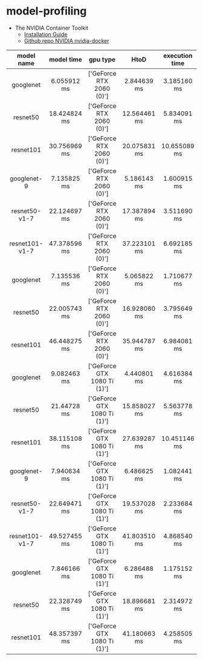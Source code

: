 # model-profiling

* The NVIDIA Container Toolkit 
    * [Installation Guide](https://docs.nvidia.com/datacenter/cloud-native/container-toolkit/install-guide.html#docker)
    * [Github repo NVIDIA nvidia-docker](https://github.com/NVIDIA/nvidia-docker)

|model name|model time|gpu type|HtoD|execution time|DtoD|DtoH|runtime|
|:---:|:---:|:---:|:---:|:---:|:---:|:---:|:---:|
|googlenet|6.055912 ms|['GeForce RTX 2060 (0)']|2.844639 ms|3.185160 ms|0.007648 ms|0.018465 ms|Pytorch|
|resnet50|18.424824 ms|['GeForce RTX 2060 (0)']|12.564461 ms|5.834091 ms|0.007647 ms|0.018625 ms|Pytorch|
|resnet101|30.756969 ms|['GeForce RTX 2060 (0)']|20.075831 ms|10.655089 ms|0.007519 ms|0.018530 ms|Pytorch|
|googlenet-9|7.135825 ms|['GeForce RTX 2060 (0)']|5.186143 ms|1.600915 ms|0.347424 ms|0.001343 ms|TensorRT|
|resnet50-v1-7|22.124697 ms|['GeForce RTX 2060 (0)']|17.387894 ms|3.511690 ms|1.223161 ms|0.001952 ms|TensorRT|
|resnet101-v1-7|47.378596 ms|['GeForce RTX 2060 (0)']|37.223101 ms|6.692185 ms|3.461422 ms|0.001888 ms|TensorRT|
|googlenet|7.135536 ms|['GeForce RTX 2060 (0)']|5.065822 ms|1.710677 ms|0.357725 ms|0.001312 ms|TensorRT|
|resnet50|22.005743 ms|['GeForce RTX 2060 (0)']|16.928080 ms|3.795649 ms|1.280094 ms|0.001920 ms|TensorRT|
|resnet101|46.448275 ms|['GeForce RTX 2060 (0)']|35.944787 ms|6.984081 ms|3.517135 ms|0.002272 ms|TensorRT|
|googlenet|9.082463 ms|['GeForce GTX 1080 Ti (1)']|4.440801 ms|4.616384 ms|0.007360 ms|0.017918 ms|Pytorch|
|resnet50|21.44728 ms|['GeForce GTX 1080 Ti (1)']|15.858027 ms|5.563778 ms|0.007297 ms|0.018178 ms|Pytorch|
|resnet101|38.115108 ms|['GeForce GTX 1080 Ti (1)']|27.639287 ms|10.451146 ms|0.007648 ms|0.017027 ms|Pytorch|
|googlenet-9|7.940634 ms|['GeForce GTX 1080 Ti (1)']|6.486625 ms|1.082441 ms|0.370416 ms|0.001152 ms|TensorRT|
|resnet50-v1-7|22.649471 ms|['GeForce GTX 1080 Ti (1)']|19.537028 ms|2.233684 ms|0.876263 ms|0.002496 ms|TensorRT|
|resnet101-v1-7|49.527455 ms|['GeForce GTX 1080 Ti (1)']|41.803510 ms|4.868540 ms|2.853677 ms|0.001728 ms|TensorRT|
|googlenet|7.846166 ms|['GeForce GTX 1080 Ti (1)']|6.286488 ms|1.175152 ms|0.383374 ms|0.001152 ms|TensorRT|
|resnet50|22.328749 ms|['GeForce GTX 1080 Ti (1)']|18.896681 ms|2.314972 ms|1.115528 ms|0.001568 ms|TensorRT|
|resnet101|48.357397 ms|['GeForce GTX 1080 Ti (1)']|41.180663 ms|4.258505 ms|2.916661 ms|0.001568 ms|TensorRT|

